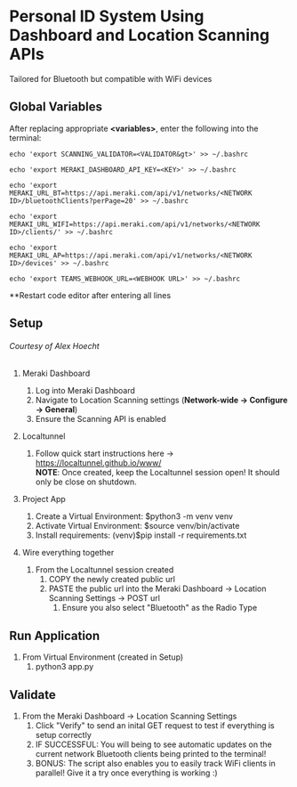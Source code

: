 # Personal ID System Using Dashboard and Location Scanning APIs
Tailored for Bluetooth but compatible with WiFi devices

## Global Variables
After replacing appropriate **&lt;variables&gt;**, enter the following into the terminal: 

    echo 'export SCANNING_VALIDATOR=<VALIDATOR&gt>' >> ~/.bashrc

    echo 'export MERAKI_DASHBOARD_API_KEY=<KEY>' >> ~/.bashrc

    echo 'export MERAKI_URL_BT=https://api.meraki.com/api/v1/networks/<NETWORK ID>/bluetoothClients?perPage=20' >> ~/.bashrc

    echo 'export MERAKI_URL_WIFI=https://api.meraki.com/api/v1/networks/<NETWORK ID>/clients/' >> ~/.bashrc

    echo 'export MERAKI_URL_AP=https://api.meraki.com/api/v1/networks/<NETWORK ID>/devices' >> ~/.bashrc

    echo 'export TEAMS_WEBHOOK_URL=<WEBHOOK URL>' >> ~/.bashrc

**Restart code editor after entering all lines


## Setup 
###### Courtesy of Alex Hoecht
1) Meraki Dashboard
    1) Log into Meraki Dashboard
    2) Navigate to Location Scanning settings (<b>Network-wide -> Configure -> General</b>)
    3) Ensure the Scanning API is enabled
    
2) Localtunnel
    1) Follow quick start instructions here -> https://localtunnel.github.io/www/
    <br><b>NOTE</b>: Once created, keep the Localtunnel session open! It should only be close on shutdown.
    
3) Project App
    1) Create a Virtual Environment: $python3 -m venv venv
    2) Activate Virtual Environment: $source venv/bin/activate
    3) Install requirements: (venv)$pip install -r requirements.txt
    
4) Wire everything together
    1) From the Localtunnel session created
        1) COPY the newly created public url
        2) PASTE the public url into the Meraki Dashboard -> Location Scanning Settings -> POST url
            1) Ensure you also select "Bluetooth" as the Radio Type
    
## Run Application
1) From Virtual Environment (created in Setup)
    1) python3 app.py

## Validate
1) From the Meraki Dashboard -> Location Scanning Settings
    1) Click "Verify" to send an inital GET request to test if everything is setup correctly
    2) IF SUCCESSFUL: You will being to see automatic updates on the current network Bluetooth clients being printed
    to the terminal!
    3) BONUS: The script also enables you to easily track WiFi clients in parallel! Give it a try once everything is working :)
